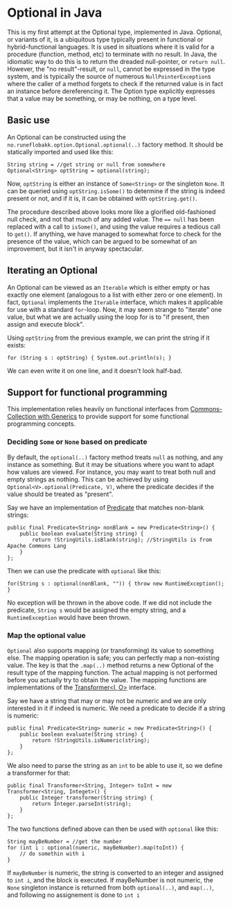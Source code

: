 Optional<V> in Java
============================

This is my first attempt at the Optional<V> type, implemented in Java. Optional, or
variants of it, is a ubiquitous type typically present in functional or hybrid-functional
languages. It is used in situations where it is valid for a procedure (function, method, etc)
to terminate with no result. In Java, the idiomatic way to do this is to return the dreaded
null-pointer, or `return null`. However, the "no result"-result, or `null`, cannot be expressed
in the type system, and is typically the source of numerous `NullPointerException`s where the
caller of a method forgets to check if the returned value is in fact an instance before
dereferencing it. The Option type explicitly expresses that a value may be something, or may be
nothing, on a type level.


Basic use
-----------------------
An Optional can be constructed using the `no.runeflobakk.option.Optional.optional(..)`
factory method. It should be statically imported and used like this:

    String string = //get string or null from somewhere
    Optional<String> optString = optional(string);

Now, `optString` is either an instance of `Some<String>` or the singleton `None`. It can be
queried using `optString.isSome()` to determine if the string is indeed present or not, and if
it is, it can be obtained with `optString.get()`.

The procedure described above looks more like a glorified old-fashioned null check, and not that
much of any added value. The `== null` has been replaced with a call to `isSome()`, and using the value requires a tedious call to `get()`. If anything, we have managed to somewhat force to
check for the presence of the value, which can be argued to be somewhat of an improvement, but
it isn't in anyway spectacular.


Iterating an Optional
---------------------------
An Optional can be viewed as an `Iterable` which is either empty or has exactly one element (analogous to a list with either zero or one element). In fact, `Optional` implements the
`Iterable` interface, which makes it applicable for use with a standard `for`-loop. Now, it may
seem strange to "iterate" one value, but what we are actually using the loop for is to
"if present, then assign and execute block".

Using `optString` from the previous example, we can print the string if it exists:

    for (String s : optString) { System.out.println(s); }

We can even write it on one line, and it doesn't look half-bad.





Support for functional programming
----------------------------------------
This implementation relies heavily on functional interfaces from
[Commons-Collection with Generics](http://sourceforge.net/projects/collections/files/) to
provide support for some functional programming concepts.



### Deciding `Some` or `None` based on predicate

By default, the `optional(..)` factory method treats `null` as nothing, and any instance as
something. But it may be situations where you want to adapt how values are viewed. For instance,
you may want to treat both null and empty strings as nothing. This can be achieved by using
`Optional<V>.optional(Predicate, V)`, where the predicate decides if the value should be treated as "present".

Say we have an implementation of
[Predicate](http://collections.sourceforge.net/api/org/apache/commons/collections/Predicate.html)
that matches non-blank strings:

    public final Predicate<String> nonBlank = new Predicate<String>() {
        public boolean evaluate(String string) {
            return !StringUtils.isBlank(string); //StringUtils is from Apache Commons Lang
        }
    };

Then we can use the predicate with `optional` like this:

    for(String s : optional(nonBlank, "")) { throw new RuntimeException(); }

No exception will be thrown in the above code. If we did not include the predicate, `String s`
would be assigned the empty string, and a `RuntimeException` would have been thrown.




### Map the optional value

`Optional` also supports mapping (or transforming) its value to something else. The mapping
operation is safe; you can perfectly map a non-existing value. The key is that the `.map(..)`
method returns a new Optional of the result type of the mapping function. The actual mapping
is not performed before you actually try to obtain the value. The mapping functions are
implementations of the
[Transformer<I, O>](http://collections.sourceforge.net/api/org/apache/commons/collections/Transformer.html)
interface.

Say we have a string that may or may not be numeric and we are only interested in it if indeed is numeric. We need a predicate to decide if a string is numeric:

    public final Predicate<String> numeric = new Predicate<String>() {
        public boolean evaluate(String string) {
            return !StringUtils.isNumeric(string);
        }
    };


We also need to parse the string as an `int` to be able to use it, so we define a transformer for that:

    public final Transformer<String, Integer> toInt = new Transformer<String, Integet>() {
        public Integer transformer(String string) {
            return Integer.parseInt(string);
        }
    };

The two functions defined above can then be used with `optional` like this:

    String mayBeNumber = //get the number
    for (int i : optional(numeric, mayBeNumber).map(toInt)) {
        // do somethin with i
    }

If `mayBeNumber` is numeric, the string is converted to an integer and assigned to `int i`,
and the block is executed. If mayBeNumber is not numeric, the `None` singleton instance is
returned from both `optional(..)`, and `map(..)`, and following no assignement is done to
`int i`
